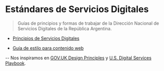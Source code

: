 ﻿# Estándares de Servicios Digitales

> Guías de principios y formas de trabajar de la Dirección Nacional de Servicios Digitales de la República Argentina.

* [Principios de Servicios Digitales](principios.md)

* [Guía de estilo para contenido web](contenido-web.md)

--
Nos inspiramos en [GOV.UK Design Principles](https://www.gov.uk/design-principles) y [U.S. Digital Services Playbook](https://playbook.cio.gov/).